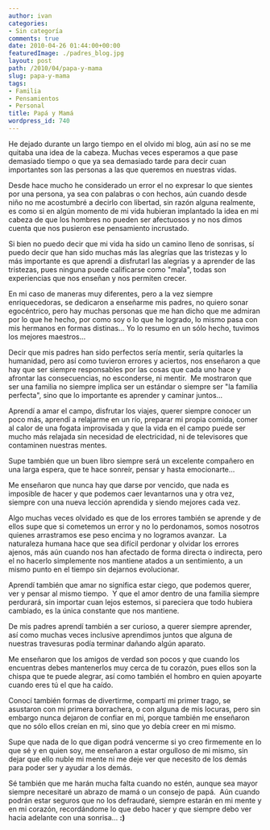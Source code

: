 ```yaml
---
author: ivan
categories:
- Sin categoría
comments: true
date: 2010-04-26 01:44:00+00:00
featuredImage: ./padres_blog.jpg
layout: post
path: /2010/04/papa-y-mama
slug: papa-y-mama
tags:
- Familia
- Pensamientos
- Personal
title: Papá y Mamá
wordpress_id: 740
---
```


He dejado durante un largo tiempo en el olvido mi blog, aún así no se me quitaba una idea de la cabeza. Muchas veces esperamos a que pase demasiado tiempo o que ya sea demasiado tarde para decir cuan importantes son las personas a las que queremos en nuestras vidas.

Desde hace mucho he considerado un error el no expresar lo que sientes por una persona, ya sea con palabras o con hechos, aún cuando desde niño no me acostumbré a decirlo con libertad, sin razón alguna realmente, es como si en algún momento de mi vida hubieran implantado la idea en mi cabeza de que los hombres no pueden ser afectuosos y no nos dimos cuenta que nos pusieron ese pensamiento incrustado.

Si bien no puedo decir que mi vida ha sido un camino lleno de sonrisas, sí puedo decir que han sido muchas más las alegrías que las tristezas y lo más importante es que aprendí a disfrutarl las alegrías y a aprender de las tristezas, pues ninguna puede calificarse como "mala", todas son experiencias que nos enseñan y nos permiten crecer.

En mi caso de maneras muy diferentes, pero a la vez siempre enriquecedoras, se dedicaron a enseñarme mis padres, no quiero sonar egocéntrico, pero hay muchas personas que me han dicho que me admiran por lo que he hecho, por como soy o lo que he logrado, lo mismo pasa con mis hermanos en formas distinas... Yo lo resumo en un sólo hecho, tuvimos los mejores maestros...

Decir que mis padres han sido perfectos sería mentir, sería quitarles la humanidad, pero así como tuvieron errores y aciertos, nos enseñaron a que hay que ser siempre responsables por las cosas que cada uno hace y afrontar las consecuencias, no esconderse, ni mentir.  Me mostraron que ser una familia no siempre implica ser un estándar o siempre ser "la familia perfecta", sino que lo importante es aprender y caminar juntos...

Aprendí a amar el campo, disfrutar los viajes, querer siempre conocer un poco más, aprendí a relajarme en un río, preparar mi propia comida, comer al calor de una fogata improvisada y que la vida en el campo puede ser mucho más relajada sin necesidad de electricidad, ni de televisores que contaminen nuestras mentes.

Supe también que un buen libro siempre será un excelente compañero en una larga espera, que te hace sonreír, pensar y hasta emocionarte...

Me enseñaron que nunca hay que darse por vencido, que nada es imposible de hacer y que podemos caer levantarnos una y otra vez, siempre con una nueva lección aprendida y siendo mejores cada vez.

Algo muchas veces olvidado es que de los errores también se aprende y de ellos supe que si cometemos un error y no lo perdonamos, somos nosotros quienes arrastramos ese peso encima y no logramos avanzar.  La naturaleza humana hace que sea difícil perdonar y olvidar los errores ajenos, más aún cuando nos han afectado de forma directa o indirecta, pero el no hacerlo simplemente nos mantiene atados a un sentimiento, a un mismo punto en el tiempo sin dejarnos evolucionar.

Aprendí también que amar no significa estar ciego, que podemos querer, ver y pensar al mismo tiempo.  Y que el amor dentro de una familia siempre perdurará, sin importar cuan lejos estemos, si pareciera que todo hubiera cambiado, es la única constante que nos mantiene.

De mis padres aprendí también a ser curioso, a querer siempre aprender, así como muchas veces inclusive aprendimos juntos que alguna de nuestras travesuras podía terminar dañando algún aparato.

Me enseñaron que los amigos de verdad son pocos y que cuando los encuentras debes mantenerlos muy cerca de tu corazón, pues ellos son la chispa que te puede alegrar, así como también el hombro en quien apoyarte cuando eres tú el que ha caído.

Conocí también formas de divertirme, compartí mi primer trago, se asustaron con mi primera borrachera, o con alguna de mis locuras, pero sin embargo nunca dejaron de confiar en mi, porque también me enseñaron que no sólo ellos creían en mi, sino que yo debía creer en mi mismo.

Supe que nada de lo que digan podrá vencerme si yo creo firmemente en lo que sé y en quien soy, me enseñaron a estar orgulloso de mi mismo, sin dejar que ello nuble mi mente ni me deje ver que necesito de los demás para poder ser y ayudar a los demás.

Sé también que me harán mucha falta cuando no estén, aunque sea mayor siempre necesitaré un abrazo de mamá o un consejo de papá.  Aún cuando podrán estar seguros que no los defraudaré, siempre estarán en mi mente y en mi corazón, recordándome lo que debo hacer y que siempre debo ver hacia adelante con una sonrisa... **:)**
